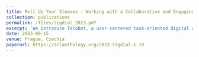 ```yaml
---
title: Roll Up Your Sleeves - Working with a Collaborative and Engaging Task Oriented Dialogue System conference. ACL/ISCA Special Interest Group on Discourse and Dialogue(SIGDIAL) 2023
collection: publications
permalink: /files/sigdial_2023.pdf
excerpt: 'We introduce TacoBot, a user-centered task-oriented digital assistant designed to guide users through complex real-world tasks with multiple steps. Covering a wide range of cooking and how-to tasks, we aim to deliver a collaborative and engaging dialogue experience. Equipped with language understanding, dialogue management, and response generation components supported by a robust search engine, TacoBot ensures efficient task assistance.'
date: 2023-09-15
venue: Prague, Czechia
paperurl: https://aclanthology.org/2023.sigdial-1.19
---
```

